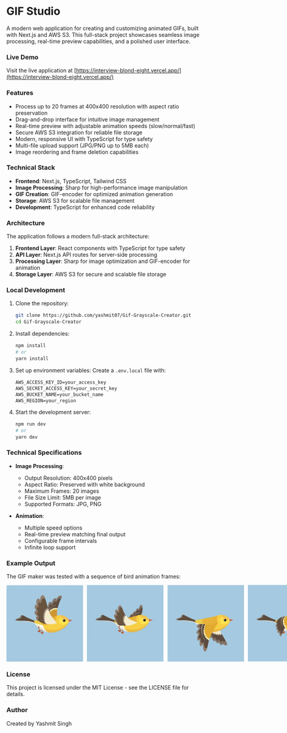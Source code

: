 # GIF Studio

A modern web application for creating and customizing animated GIFs, built with Next.js and AWS S3. This full-stack project showcases seamless image processing, real-time preview capabilities, and a polished user interface.

### Live Demo
Visit the live application at [https://interview-blond-eight.vercel.app/](https://interview-blond-eight.vercel.app/)

### Features
- Process up to 20 frames at 400x400 resolution with aspect ratio preservation
- Drag-and-drop interface for intuitive image management
- Real-time preview with adjustable animation speeds (slow/normal/fast)
- Secure AWS S3 integration for reliable file storage
- Modern, responsive UI with TypeScript for type safety
- Multi-file upload support (JPG/PNG up to 5MB each)
- Image reordering and frame deletion capabilities

### Technical Stack
- **Frontend**: Next.js, TypeScript, Tailwind CSS
- **Image Processing**: Sharp for high-performance image manipulation
- **GIF Creation**: GIF-encoder for optimized animation generation
- **Storage**: AWS S3 for scalable file management
- **Development**: TypeScript for enhanced code reliability

### Architecture
The application follows a modern full-stack architecture:
1. **Frontend Layer**: React components with TypeScript for type safety
2. **API Layer**: Next.js API routes for server-side processing
3. **Processing Layer**: Sharp for image optimization and GIF-encoder for animation
4. **Storage Layer**: AWS S3 for secure and scalable file storage

### Local Development
1. Clone the repository:
   ```bash
   git clone https://github.com/yashmit07/Gif-Grayscale-Creator.git
   cd Gif-Grayscale-Creator
   ```

2. Install dependencies:
   ```bash
   npm install
   # or
   yarn install
   ```

3. Set up environment variables:
   Create a `.env.local` file with:
   ```
   AWS_ACCESS_KEY_ID=your_access_key
   AWS_SECRET_ACCESS_KEY=your_secret_key
   AWS_BUCKET_NAME=your_bucket_name
   AWS_REGION=your_region
   ```

4. Start the development server:
   ```bash
   npm run dev
   # or
   yarn dev
   ```

### Technical Specifications
- **Image Processing**:
  - Output Resolution: 400x400 pixels
  - Aspect Ratio: Preserved with white background
  - Maximum Frames: 20 images
  - File Size Limit: 5MB per image
  - Supported Formats: JPG, PNG

- **Animation**:
  - Multiple speed options
  - Real-time preview matching final output
  - Configurable frame intervals
  - Infinite loop support

### Example Output
The GIF maker was tested with a sequence of bird animation frames:

<div style="display: flex; gap: 10px;">
    <img src="docs/test-images/bird1.png" width="200" alt="Bird frame 1">
    <img src="docs/test-images/bird2.png" width="200" alt="Bird frame 2">
    <img src="docs/test-images/bird3.png" width="200" alt="Bird frame 3">
    <img src="docs/test-images/bird4.png" width="200" alt="Bird frame 4">
</div>

### License
This project is licensed under the MIT License - see the LICENSE file for details.

### Author
Created by Yashmit Singh
